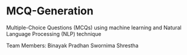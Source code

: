 # MCQ-Generation

Multiple-Choice Questions (MCQs) using machine learning and Natural Language Processing (NLP) technique

Team Members:
Binayak Pradhan
Swornima Shrestha
